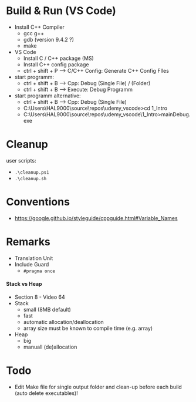 # Build & Run (VS Code)

-   Install C++ Compiler
    -   gcc g++
    -   gdb (version 9.4.2 ?)
    -   make
-   VS Code
    -   Install C / C++ package (MS)
    -   Install C++ config package
    -   ctrl + shift + P --> C/C++ Config: Generate C++ Config FIles
-   start programm:
    -   ctrl + shift + B --> Cpp: Debug (Single File) / (Folder)
    -   ctrl + shift + B --> Execute: Debug Programm
-   start programm alternative:
    -   ctrl + shift + B --> Cpp: Debug (Single File)
    -   C:\Users\HAL9000\source\repos\udemy_vscode>cd 1_Intro
    -   C:\Users\HAL9000\source\repos\udemy_vscode\1_Intro>mainDebug.exe

# Cleanup

user scripts:

-   `.\cleanup.ps1`
-   `.\cleanup.sh`

# Conventions

-   https://google.github.io/styleguide/cppguide.html#Variable_Names

# Remarks

-   Translation Unit
-   Include Guard
    -   `#pragma once`

#### Stack vs Heap

-   Section 8 - Video 64
-   Stack
    -   small (8MB default)
    -   fast
    -   automatic allocation/deallocation
    -   array size must be known to compile time (e.g. array)
-   Heap
    -   big
    -   manuall (de)allocation

# Todo

-   Edit Make file for single output folder and clean-up before each build (auto delete executables)!
